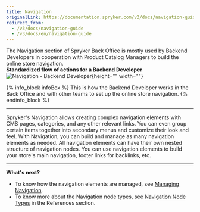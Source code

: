 ```yaml
---
title: Navigation
originalLink: https://documentation.spryker.com/v3/docs/navigation-guide
redirect_from:
  - /v3/docs/navigation-guide
  - /v3/docs/en/navigation-guide
---
```


The Navigation section of Spryker Back Office is mostly used by Backend Developers in cooperation with Product Catalog Managers to build the online store navigation.
</br>**Standardized flow of actions for a Backend Developer**
![Navigation - Backend Developer](https://spryker.s3.eu-central-1.amazonaws.com/docs/User+Guides/Back+Office+User+Guides/Navigation/navigation-section.png){height="" width=""}

{% info_block infoBox %}
This is how the Backend Developer works in the Back Office and with other teams to set up the online store navigation.
{% endinfo_block %}
***
Spryker's Navigation allows creating complex navigation elements with CMS pages, categories, and any other relevant links. You can even group certain items together into secondary menus and customize their look and feel. With Navigation, you can build and manage as many navigation elements as needed. All navigation elements can have their own nested structure of navigation nodes. 
You can use navigation elements to build your store's main navigation, footer links for backlinks, etc. 
***
**What's next?**

* To know how the navigation elements are managed, see [Managing Navigation](/docs/scos/dev/user-guides/202001.0/back-office-user-guide/navigation/managing-naviga).
* To know more about the Navigation node types, see [Navigation Node Types](/docs/scos/dev/user-guides/202001.0/back-office-user-guide/navigation/references/navigation-node) in the References section.

